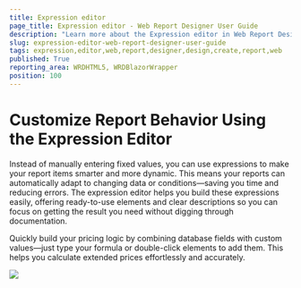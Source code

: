 ```yaml
---
title: Expression editor
page_title: Expression editor - Web Report Designer User Guide
description: "Learn more about the Expression editor in Web Report Designer, where and how you may configure and use it in your Reports."
slug: expression-editor-web-report-designer-user-guide
tags: expression,editor,web,report,designer,design,create,report,web
published: True
reporting_area: WRDHTML5, WRDBlazorWrapper
position: 100
---
```

<style>
img[alt$="><"] {
  border: 1px solid lightgrey;
}
</style>

# Customize Report Behavior Using the Expression Editor

Instead of manually entering fixed values, you can use expressions to make your report items smarter and more dynamic. This means your reports can automatically adapt to changing data or conditions—saving you time and reducing errors. The expression editor helps you build these expressions easily, offering ready-to-use elements and clear descriptions so you can focus on getting the result you need without digging through documentation.

Quickly build your pricing logic by combining database fields with custom values—just type your formula or double-click elements to add them. This helps you calculate extended prices effortlessly and accurately.

![](images/)

##


